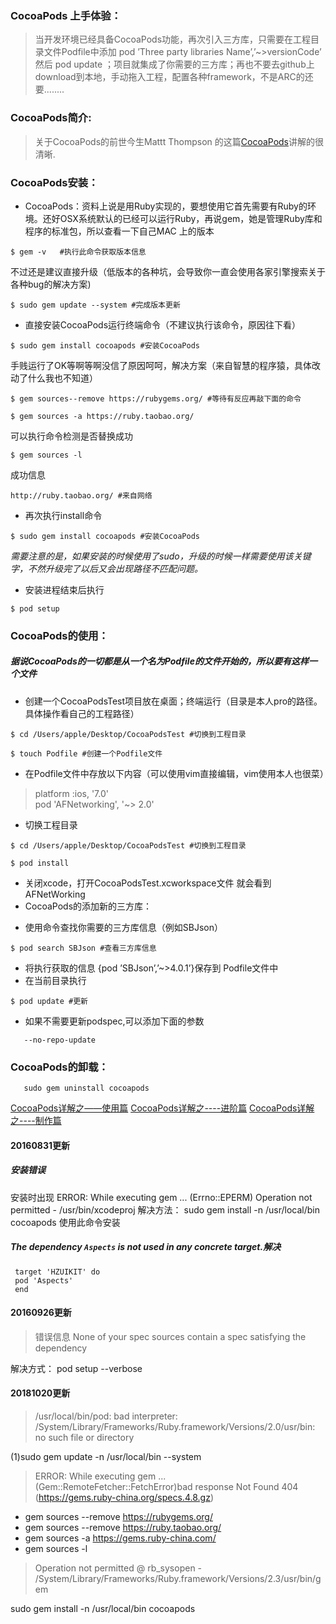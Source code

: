 
### CocoaPods 上手体验： 
  
>当开发环境已经具备CocoaPods功能，再次引入三方库，只需要在工程目录文件Podfile中添加 pod  ’Three party libraries Name’,’~>versionCode’ 然后 pod update ；项目就集成了你需要的三方库；再也不要去github上download到本地，手动拖入工程，配置各种framework，不是ARC的还要........
<!--more-->
### CocoaPods简介:  

> 关于CocoaPods的前世今生Mattt Thompson 的这篇[CocoaPods](http://nshipster.cn/cocoapods/)讲解的很清晰.

### CocoaPods安装：

+ CocoaPods：资料上说是用Ruby实现的，要想使用它首先需要有Ruby的环境。还好OSX系统默认的已经可以运行Ruby，再说gem，她是管理Ruby库和程序的标准包，所以查看一下自己MAC 上的版本 


```
$ gem -v   #执行此命令获取版本信息
```  
不过还是建议直接升级（低版本的各种坑，会导致你一直会使用各家引擎搜索关于各种bug的解决方案)


```
$ sudo gem update --system #完成版本更新
```  
+ 直接安装CocoaPods运行终端命令（不建议执行该命令，原因往下看）

```
$ sudo gem install cocoapods #安装CocoaPods
```
手贱运行了OK等啊等啊没信了原因呵呵，解决方案（来自智慧的程序猿，具体改动了什么我也不知道）
```
$ gem sources--remove https://rubygems.org/ #等待有反应再敲下面的命令
```
```
$ gem sources -a https://ruby.taobao.org/ 
```
可以执行命令检测是否替换成功
```
$ gem sources -l 
```
成功信息
```
http://ruby.taobao.org/ #来自网络
```
+ 再次执行install命令

```
$ sudo gem install cocoapods #安装CocoaPods
```
*需要注意的是，如果安装的时候使用了sudo，升级的时候一样需要使用该关键字，不然升级完了以后又会出现路径不匹配问题。*
+ 安装进程结束后执行

```
$ pod setup
```

### CocoaPods的使用：
##### 据说CocoaPods的一切都是从一个名为Podfile的文件开始的，所以要有这样一个文件

+ 创建一个CocoaPodsTest项目放在桌面；终端运行（目录是本人pro的路径。具体操作看自己的工程路径）

```
$ cd /Users/apple/Desktop/CocoaPodsTest #切换到工程目录
```
```
$ touch Podfile #创建一个Podfile文件
```
+ 在Podfile文件中存放以下内容（可以使用vim直接编辑，vim使用本人也很菜）
  

> platform :ios, '7.0'  
pod 'AFNetworking', '~> 2.0'
  

+ 切换工程目录

```
$ cd /Users/apple/Desktop/CocoaPodsTest #切换到工程目录
```
```
$ pod install
```

+ 关闭xcode，打开CocoaPodsTest.xcworkspace文件 就会看到AFNetWorking
+ CocoaPods的添加新的三方库：
- 使用命令查找你需要的三方库信息（例如SBJson）

```
$ pod search SBJson #查看三方库信息
```
- 将执行获取的信息 {pod ’SBJson’,’~>4.0.1’}保存到 Podfile文件中
- 在当前目录执行

```
$ pod update #更新
```
- 如果不需要更新podspec,可以添加下面的参数 

```
   --no-repo-update
```

### CocoaPods的卸载：

```
   sudo gem uninstall cocoapods
```

[CocoaPods详解之——使用篇](http://blog.csdn.net/xdrt81y/article/details/30631221)
[CocoaPods详解之----进阶篇](http://blog.csdn.net/xdrt81y/article/details/30631595)
[CocoaPods详解之----制作篇](http://blog.csdn.net/xdrt81y/article/details/30632329)

#### 20160831更新 
##### 安装错误
安装时出现 ERROR:  While executing gem ... (Errno::EPERM)
    Operation not permitted - /usr/bin/xcodeproj  解决方法： sudo gem install -n /usr/local/bin cocoapods  使用此命令安装
    
##### The dependency `Aspects` is not used in any concrete target.解决
     target 'HZUIKIT' do
     pod 'Aspects'
     end 
#### 20160926更新  
> 错误信息 None of your spec sources contain a spec satisfying the dependency  

解决方式： pod setup --verbose 

#### 20181020更新  
 
>  /usr/local/bin/pod: bad interpreter: /System/Library/Frameworks/Ruby.framework/Versions/2.0/usr/bin: no such file or directory  

(1)sudo gem update -n /usr/local/bin --system  

>  ERROR:  While executing gem ... (Gem::RemoteFetcher::FetchError)bad response Not Found 404 (https://gems.ruby-china.org/specs.4.8.gz)  

+ gem sources --remove https://rubygems.org/
+ gem sources --remove https://ruby.taobao.org/ 
+ gem sources -a https://gems.ruby-china.com/
+ gem sources -l

>  Operation not permitted @ rb_sysopen - /System/Library/Frameworks/Ruby.framework/Versions/2.3/usr/bin/gem

  sudo gem install -n /usr/local/bin cocoapods   

 

